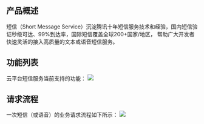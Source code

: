 ## 产品概述
短信（Short Message Service）沉淀腾讯十年短信服务技术和经验，国内短信验证秒级可达、99%到达率，国际短信覆盖全球200+国家/地区， 帮助广大开发者快速灵活的接入高质量的文本或语音短信服务。

## 功能列表
云平台短信服务当前支持的功能：
![](http://imgcache.tce.fsphere.cn/image/mccdn.qcloud.com/static/img/e0e7d45b3f9fffed60389f70df68fa92/image.png)

## 请求流程
一次短信（或语音）的业务请求流程如下所示：
![](http://imgcache.tce.fsphere.cn/image/mccdn.qcloud.com/static/img/7ecaa1d596f0a948ce6754b255355d07/image.png)
